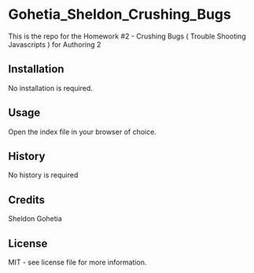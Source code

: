 # Gohetia_Sheldon_Crushing_Bugs

This is the repo for the Homework #2 - Crushing Bugs ( Trouble Shooting Javascripts ) for Authoring 2

## Installation

No installation is required.

## Usage

Open the index file in your browser of choice.

## History

No history is required

## Credits

Sheldon Gohetia

## License

MIT - see license file for more information.
